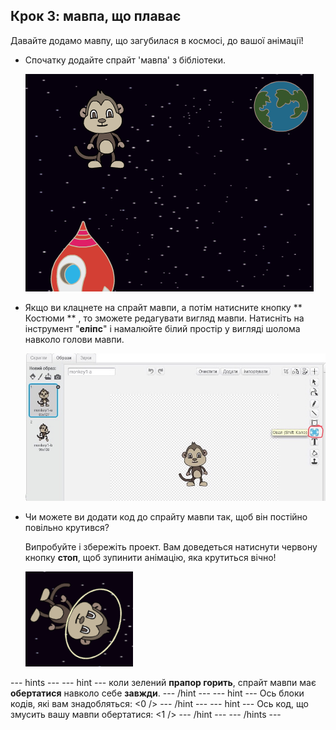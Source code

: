 ## Крок 3: мавпа, що плаває

Давайте додамо мавпу, що загубилася в космосі, до вашої анімації!

+ Спочатку додайте спрайт 'мавпа' з бібліотеки.
    
    ![Додавання спрайту мавпи](images/space-monkey-sprite.png)

+ Якщо ви клацнете на спрайт мавпи, а потім натисните кнопку ** Костюми ** , то зможете редагувати вигляд мавпи. Натисніть на інструмент "**еліпс**" і намалюйте білий простір у вигляді шолома навколо голови мавпи.
    
    ![Космічний шолом у вигляді мавпи](images/space-monkey-edit.png)

+ Чи можете ви додати код до спрайту мавпи так, щоб він постійно повільно крутився?
    
    Випробуйте і збережіть проект. Вам доведеться натиснути червону кнопку **стоп**, щоб зупинити анімацію, яка крутиться вічно!
    
    ![Блоки для мавпи, що обертається](images/space-spin-test.png)

\--- hints \--- \--- hint \--- коли зелений **прапор горить**, спрайт мавпи має **обертатися** навколо себе **завжди**. \--- /hint \--- \--- hint \--- Ось блоки кодів, які вам знадобляться: <0 /> \--- /hint \--- \--- hint \--- Ось код, що змусить вашу мавпи обертатися: <1 /> \--- /hint \--- \--- /hints \---